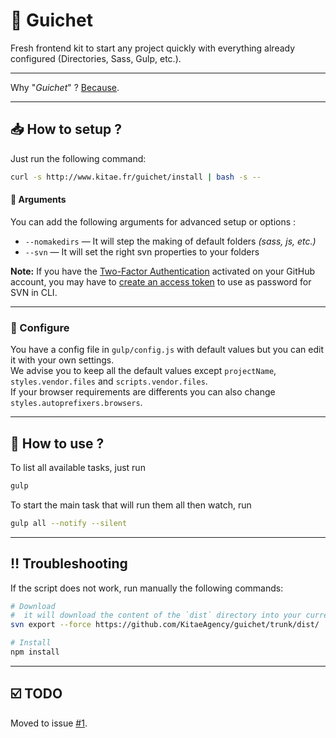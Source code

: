 # :bow: Guichet
Fresh frontend kit to start any project quickly with everything already configured (Directories, Sass, Gulp, etc.).

---

Why "*Guichet*" ? [Because](https://www.legifrance.gouv.fr/affichTexte.do;jsessionid=?cidTexte=JORFTEXT000029461191&dateTexte=&oldAction=dernierJO&categorieLien=id).

---

## :inbox_tray: How to setup ?

Just run the following command:

```bash
curl -s http://www.kitae.fr/guichet/install | bash -s --
```

#### :small_blue_diamond: Arguments
You can add the following arguments for advanced setup or options :

- `--nomakedirs` — It will step the making of default folders _(sass, js, etc.)_
- `--svn` — It will set the right svn properties to your folders

**Note:** If you have the [Two-Factor Authentication](https://help.github.com/articles/about-two-factor-authentication/) activated on your GitHub account, you may have to [create an access token](https://help.github.com/articles/creating-an-access-token-for-command-line-use/) to use as password for SVN in CLI.

---

### :wrench: Configure

You have a config file in `gulp/config.js` with default values but you can edit it with your own settings.  
We advise you to keep all the default values except `projectName`, `styles.vendor.files` and `scripts.vendor.files`.  
If your browser requirements are differents you can also change `styles.autoprefixers.browsers`.  

---

## :rocket: How to use ?

To list all available tasks, just run

```bash
gulp
```

To start the main task that will run them all then watch, run

```bash
gulp all --notify --silent
```

---

## :bangbang: Troubleshooting

If the script does not work, run manually the following commands:

```bash
# Download
#  it will download the content of the `dist` directory into your current folder.
svn export --force https://github.com/KitaeAgency/guichet/trunk/dist/ ./

# Install
npm install
```

---

## :ballot_box_with_check: TODO

Moved to issue [#1](https://github.com/KitaeAgency/guichet/issues/1).
